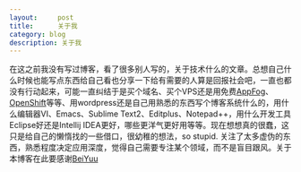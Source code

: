 ```yaml
---
layout:     post
title:      关于我
category: blog
description: 关于我
---
```


在这之前我没有写过博客，看了很多别人写的，关于技术什么的文章。总想自己什么时候也能写点东西给自己看也分享一下给有需要的人算是回报社会吧，一直也都没有行动起来，可能一直纠结于是买个域名、买个VPS还是用免费[AppFog][]、[OpenShift][]等等、用wordpress还是自己用熟悉的东西写个博客系统什么的，用什么编辑器VI、Emacs、Sublime Text2、Editplus、Notepad++，用什么开发工具Eclipse好还是Intellij IDEA更好，哪些更洋气更好用等等。现在想想真的很蠢，这只是给自己的懒惰找的一些借口，很幼稚的想法，so stupid. 关注了太多虚伪的东西，熟悉程度决定应用深度，觉得自己需要专注某个领域，而不是盲目跟风。关于本博客在此要感谢[BeiYuu][]

[BeiYuu]:    http://beiyuu.com  "BeiYuu"
[OpenShift]:    https://www.openshift.com/  "OpenShift"
[AppFog]:    https://www.appfog.com/  "AppFog"